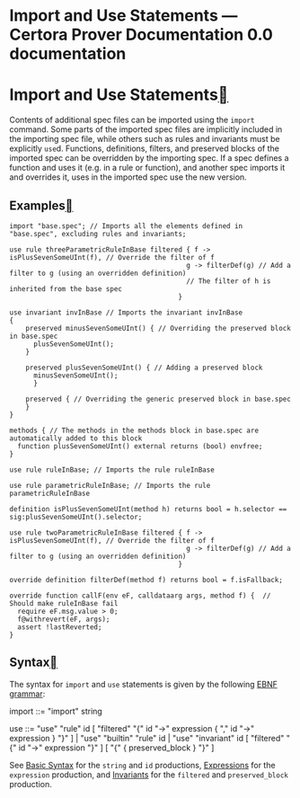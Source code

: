 # Import and Use Statements — Certora Prover Documentation 0.0 documentation

# Import and Use Statements[](#import-and-use-statements "Link to this heading")

Contents of additional spec files can be imported using the `import` command. Some parts of the imported spec files are implicitly included in the importing spec file, while others such as rules and invariants must be explicitly `use`d. Functions, definitions, filters, and preserved blocks of the imported spec can be overridden by the importing spec. If a spec defines a function and uses it (e.g. in a rule or function), and another spec imports it and overrides it, uses in the imported spec use the new version.

## Examples[](#examples "Link to this heading")

```solidity
import "base.spec"; // Imports all the elements defined in "base.spec", excluding rules and invariants;

use rule threeParametricRuleInBase filtered { f -> isPlusSevenSomeUInt(f), // Override the filter of f
                                            g -> filterDef(g) // Add a filter to g (using an overridden definition)
                                            // The filter of h is inherited from the base spec
                                          }

use invariant invInBase // Imports the invariant invInBase
{
    preserved minusSevenSomeUInt() { // Overriding the preserved block in base.spec
      plusSevenSomeUInt();
    }

    preserved plusSevenSomeUInt() { // Adding a preserved block
      minusSevenSomeUInt();
	  }

    preserved { // Overriding the generic preserved block in base.spec
    }
}

methods { // The methods in the methods block in base.spec are automatically added to this block
  function plusSevenSomeUInt() external returns (bool) envfree;
}

use rule ruleInBase; // Imports the rule ruleInBase

use rule parametricRuleInBase; // Imports the rule parametricRuleInBase

definition isPlusSevenSomeUInt(method h) returns bool = h.selector == sig:plusSevenSomeUInt().selector;

use rule twoParametricRuleInBase filtered { f -> isPlusSevenSomeUInt(f), // Override the filter of f
                                            g -> filterDef(g) // Add a filter to g (using an overridden definition)
                                          }

override definition filterDef(method f) returns bool = f.isFallback;

override function callF(env eF, calldataarg args, method f) {  // Should make ruleInBase fail
  require eF.msg.value > 0;
  f@withrevert(eF, args);
  assert !lastReverted;
}
```
        

## Syntax[](#syntax "Link to this heading")

The syntax for `import` and `use` statements is given by the following [EBNF grammar](overview.html#ebnf-syntax):

import ::= "import" string

use ::= "use" "rule" id
        \[ "filtered" "{" id "->" expression { "," id "->" expression } "}" \]
      | "use" "builtin" "rule" id
      | "use" "invariant" id \[ "filtered" "{" id "->" expression "}" \] \[ "{" { preserved\_block } "}" \]

See [Basic Syntax](basics.html) for the `string` and `id` productions, [Expressions](expr.html) for the `expression` production, and [Invariants](invariants.html) for the `filtered` and `preserved_block` production.
